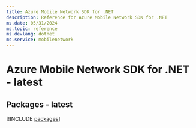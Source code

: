 ```yaml
---
title: Azure Mobile Network SDK for .NET
description: Reference for Azure Mobile Network SDK for .NET
ms.date: 05/31/2024
ms.topic: reference
ms.devlang: dotnet
ms.service: mobilenetwork
---
```

# Azure Mobile Network SDK for .NET - latest
## Packages - latest
[!INCLUDE [packages](mobile-network-index.md)]
